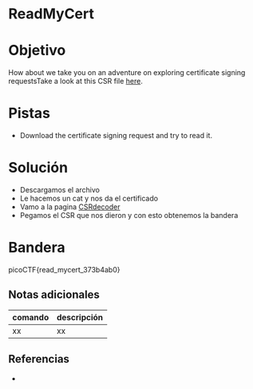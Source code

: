 # ReadMyCert

# Objetivo
How about we take you on an adventure on exploring certificate signing requestsTake a look at this CSR file [here](https://artifacts.picoctf.net/c/422/readmycert.csr).

# Pistas
- Download the certificate signing request and try to read it.

# Solución
- Descargamos el archivo
- Le hacemos un cat y nos da el certificado
- Vamo a la pagina [CSRdecoder](https://www.sslshopper.com/csr-decoder.html)
- Pegamos el CSR que nos dieron y con esto obtenemos la bandera

# Bandera
picoCTF{read_mycert_373b4ab0}

## Notas adicionales
| comando | descripción |
| ------ | ------ |
| xx | xx |

## Referencias
- []()